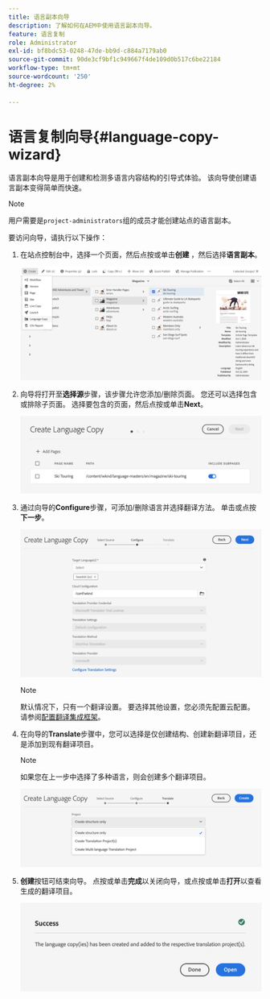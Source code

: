 ```yaml
---
title: 语言副本向导
description: 了解如何在AEM中使用语言副本向导。
feature: 语言复制
role: Administrator
exl-id: bf8bdc53-0248-47de-bb9d-c884a7179ab0
source-git-commit: 90de3cf9bf1c949667f4de109d0b517c6be22184
workflow-type: tm+mt
source-wordcount: '250'
ht-degree: 2%

---
```


# 语言复制向导{#language-copy-wizard}

语言副本向导是用于创建和检测多语言内容结构的引导式体验。 该向导使创建语言副本变得简单而快速。

>[!NOTE]
>
>用户需要是`project-administrators`组的成员才能创建站点的语言副本。

要访问向导，请执行以下操作：

1. 在站点控制台中，选择一个页面，然后点按或单击&#x200B;**创建** ，然后选择&#x200B;**语言副本**。

   ![从向导创建语言副本](../assets/language-copy-wizard.png)

1. 向导将打开至&#x200B;**选择源**&#x200B;步骤，该步骤允许您添加/删除页面。 您还可以选择包含或排除子页面。 选择要包含的页面，然后点按或单击&#x200B;**Next**。

   ![使用向导添加页面](../assets/language-copy-wizard-add-pages.png)

1. 通过向导的&#x200B;**Configure**&#x200B;步骤，可添加/删除语言并选择翻译方法。 单击或点按&#x200B;**下一步**。

   ![配置向导步骤](../assets/language-copy-wizard-configure.png)

   >[!NOTE]
   >
   >默认情况下，只有一个翻译设置。 要选择其他设置，您必须先配置云配置。 请参阅[配置翻译集成框架](integration-framework.md)。

1. 在向导的&#x200B;**Translate**&#x200B;步骤中，您可以选择是仅创建结构、创建新翻译项目，还是添加到现有翻译项目。

   >[!NOTE]
   >
   >如果您在上一步中选择了多种语言，则会创建多个翻译项目。

   ![向导的翻译步骤](../assets/language-copy-wizard-translate.png)

1. **创建**&#x200B;按钮可结束向导。 点按或单击&#x200B;**完成**&#x200B;以关闭向导，或点按或单击&#x200B;**打开**&#x200B;以查看生成的翻译项目。

   ![结束向导](../assets/language-copy-wizard-done.png)

